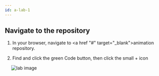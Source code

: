 ```yaml
---
id: a-lab-1
---
```


## Navigate to the repository

1. In your browser, navigate to <a href "#" target="_blank">animation repository</a>.

2. Find and click the green Code button, then click the small + icon

<img src='/assets/img/a-lab-01-01.png' alt="lab image" style="margin-left:20px">

